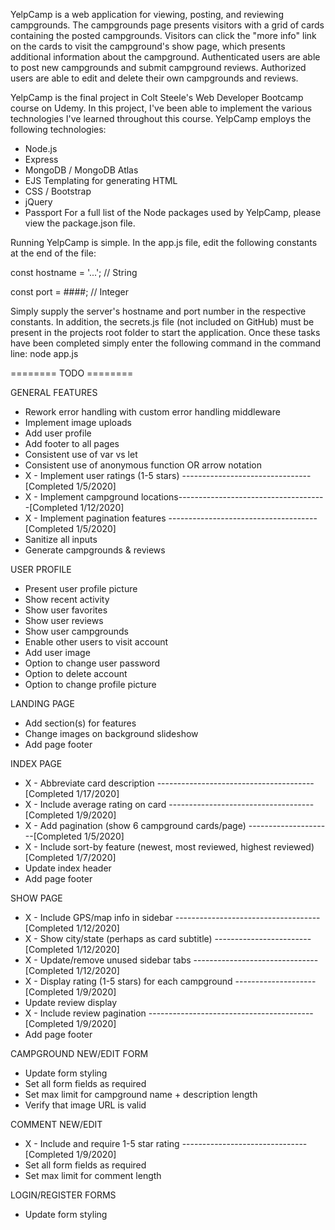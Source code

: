 YelpCamp is a web application for viewing, posting, and reviewing campgrounds. The campgrounds page presents visitors with a grid
of cards containing the posted campgrounds. Visitors can click the "more info" link on the cards to visit the campground's show page,
which presents additional information about the campground. Authenticated users are able to post new campgrounds and submit campground
reviews. Authorized users are able to edit and delete their own campgrounds and reviews.

YelpCamp is the final project in Colt Steele's Web Developer Bootcamp course on Udemy. In this project, I've been able to implement
the various technologies I've learned throughout this course. YelpCamp employs the following technologies:
  - Node.js
  - Express
  - MongoDB / MongoDB Atlas
  - EJS Templating for generating HTML
  - CSS / Bootstrap
  - jQuery
  - Passport
For a full list of the Node packages used by YelpCamp, please view the package.json file.

Running YelpCamp is simple. In the app.js file, edit the following constants at the end of the file:

  const hostname = '...'; // String
  
  const port = ####;      // Integer
  
Simply supply the server's hostname and port number in the respective constants. In addition, the secrets.js file (not included on GitHub)
must be present in the projects root folder to start the application. Once these tasks have been completed simply enter the following
command in the command line:
  node app.js
  
  
======== TODO ========

GENERAL FEATURES
- Rework error handling with custom error handling middleware
- Implement image uploads
- Add user profile
- Add footer to all pages
- Consistent use of var vs let
- Consistent use of anonymous function OR arrow notation
- X - Implement user ratings (1-5 stars) --------------------------------[Completed 1/5/2020]
- X - Implement campground locations-------------------------------------[Completed 1/12/2020]
- X - Implement pagination features -------------------------------------[Completed 1/5/2020]
- Sanitize all inputs
- Generate campgrounds & reviews

USER PROFILE
- Present user profile picture
- Show recent activity
- Show user favorites
- Show user reviews
- Show user campgrounds
- Enable other users to visit account
- Add user image
- Option to change user password
- Option to delete account
- Option to change profile picture

LANDING PAGE
- Add section(s) for features
- Change images on background slideshow
- Add page footer

INDEX PAGE
- X - Abbreviate card description ---------------------------------------[Completed 1/17/2020]
- X - Include average rating on card ------------------------------------[Completed 1/9/2020]
- X - Add pagination (show 6 campground cards/page) ---------------------[Completed 1/5/2020]
- X - Include sort-by feature (newest, most reviewed, highest reviewed)  [Completed 1/7/2020]
- Update index header
- Add page footer

SHOW PAGE
- X - Include GPS/map info in sidebar   ------------------------------------[Completed 1/12/2020]
- X - Show city/state (perhaps as card subtitle) ------------------------[Completed 1/12/2020]
- X - Update/remove unused sidebar tabs -------------------------------[Completed 1/12/2020]
- X - Display rating (1-5 stars) for each campground --------------------[Completed 1/9/2020]
- Update review display
- X - Include review pagination -----------------------------------------[Completed 1/9/2020]
- Add page footer
  
CAMPGROUND NEW/EDIT FORM
- Update form styling
- Set all form fields as required
- Set max limit for campground name + description length
- Verify that image URL is valid

COMMENT NEW/EDIT
- X - Include and require 1-5 star rating -------------------------------[Completed 1/9/2020]
- Set all form fields as required
- Set max limit for comment length
  
LOGIN/REGISTER FORMS
- Update form styling
